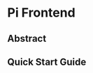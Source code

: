 # Pi Frontend

## Abstract

<!-- TODO(kian): Add pi frontend abstract. (This is the same as in the root README) -->

## Quick Start Guide

<!-- TODO(kian): Add pi frontend quick start guide. -->